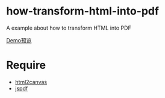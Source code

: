 # how-transform-html-into-pdf
A example about how to transform HTML into PDF

[Demo预览](http://pwcong.me/how-transform-html-into-pdf/)

# Require
* [html2canvas](https://github.com/niklasvh/html2canvas)
* [jspdf](https://github.com/MrRio/jsPDF)
